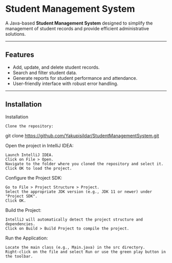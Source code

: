 
# Student Management System

A Java-based **Student Management System** designed to simplify the management of student records and provide efficient administrative solutions.

---

## Features
- Add, update, and delete student records.
- Search and filter student data.
- Generate reports for student performance and attendance.
- User-friendly interface with robust error handling.

---

## Installation

Installation

    Clone the repository:

git clone https://github.com/Yakupisildar/StudentManagementSystem.git

Open the project in IntelliJ IDEA:

    Launch IntelliJ IDEA.
    Click on File > Open.
    Navigate to the folder where you cloned the repository and select it.
    Click OK to load the project.

Configure the Project SDK:

    Go to File > Project Structure > Project.
    Select the appropriate JDK version (e.g., JDK 11 or newer) under "Project SDK".
    Click OK.

Build the Project:

    IntelliJ will automatically detect the project structure and dependencies.
    Click on Build > Build Project to compile the project.

Run the Application:

    Locate the main class (e.g., Main.java) in the src directory.
    Right-click on the file and select Run or use the green play button in the toolbar.


